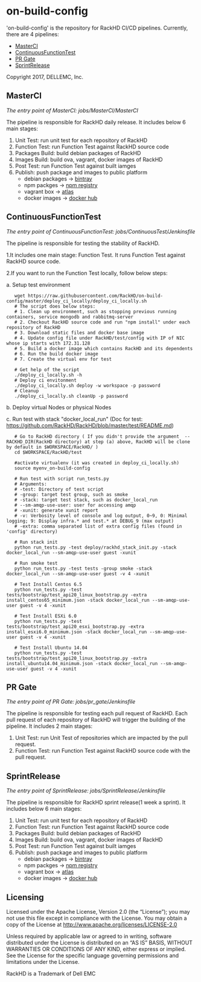 # on-build-config 

'on-build-config' is the repository for RackHD CI/CD pipelines.
Currently, there are 4 pipelines: 
- [MasterCI](http://147.178.202.18/job/MasterCI/)  
- [ContinuousFunctionTest](http://147.178.202.18/job/ContinuousFunctionTest/)
- [PR Gate](http://147.178.202.18/job/RackHD/)
- [SprintRelease](http://147.178.202.18/job/SprintRelease/) 

Copyright 2017, DELLEMC, Inc.

## MasterCI

*The entry point of MasterCI: jobs/MasterCI/MasterCI*

The pipeline is responsible for RackHD daily release.
It includes below 6 main stages:
1. Unit Test: run unit test for each repository of RackHD
2. Function Test: run Function Test against RackHD source code
3. Packages Build: build debian packages of RackHD
4. Images Build: build ova, vagrant, docker images of RackHD
5. Post Test: run Function Test against built iamges
6. Publish: push package and images to public platform
   - debian packages -> [bintray](https://bintray.com/rackhd/debian)
   - npm packges -> [npm registry](https://www.npmjs.com/~rackhd)
   - vagrant box -> [atlas](https://app.vagrantup.com/rackhd/boxes/rackhd)
   - docker images -> [docker hub](https://hub.docker.com/u/rackhd/)

## ContinuousFunctionTest

*The entry point of ContinuousFunctionTest: jobs/ContinuousTest/Jenkinsfile*

The pipeline is responsible for testing the stability of RackHD.

1.It includes one main stage: Function Test. It runs Function Test against RackHD source code.

2.If you want to run the Function Test locally, follow below steps:

   a. Setup test environment

       wget https://raw.githubusercontent.com/RackHD/on-build-config/master/deploy_ci_locally/deploy_ci_locally.sh
       # The script does below steps:
       # 1. Clean up environment, such as stopping previous running containers, service mongodb and rabbitmq-server
       # 2. Checkout RackHD source code and run "npm install" under each repository of RackHD
       # 3. Download static files and docker base image
       # 4. Update config file under RackHD/test/config with IP of NIC whose ip starts with 172.31.128
       # 5. Build a docker image which contains RackHD and its dependents
       # 6. Run the build docker image
       # 7. Create the virtual env for test

       # Get help of the script
       ./deploy_ci_locally.sh -h
       # Deploy ci envitonment
       ./deploy_ci_locally.sh deploy -w workspace -p password
       # Cleanup
       ./deploy_ci_locally.sh cleanUp -p password


   b. Deploy virtual Nodes or physical Nodes

   c. Run test with stack "docker_local_run" (Doc for test: https://github.com/RackHD/RackHD/blob/master/test/README.md)

       # Go to RackHD directory ( If you didn't provide the argument  --RACKHD_DIR(RackHD directory) at step (a) above, RackHD will be clone by default in $WORKSPACE/RackHD/ )
       cd $WORKSPACE/RackHD/test

       #activate virtualenv (it was created in deploy_ci_locally.sh)
       source myenv_on-build-config

       # Run test with script run_tests.py
       # Arguments:
       # -test: Directory of test script
       # -group: target test group, such as smoke
       # -stack: target test stack, such as docker_local_run
       # --sm-amqp-use-user: user for accessing amqp
       # -xunit: generate xunit report
       # -v: Verbosity level of console and log output, 0~9, 0: Minimal logging; 9: Display infra.* and test.* at DEBUG_9 (max output)
       # -extra: comma separated list of extra config files (found in 'config' directory)

       # Run stack init
       python run_tests.py -test deploy/rackhd_stack_init.py -stack docker_local_run --sm-amqp-use-user guest -xunit

       # Run smoke test
       python run_tests.py -test tests -group smoke -stack docker_local_run --sm-amqp-use-user guest -v 4 -xunit

       # Test Install Centos 6.5
       python run_tests.py -test tests/bootstrap/test_api20_linux_bootstrap.py -extra install_centos65_minimum.json -stack docker_local_run --sm-amqp-use-user guest -v 4 -xunit

       # Test Install ESXi 6.0
       python run_tests.py -test tests/bootstrap/test_api20_esxi_bootstrap.py -extra install_esxi6.0_minimum.json -stack docker_local_run --sm-amqp-use-user guest -v 4 -xunit

       # Test Install Ubuntu 14.04
       python run_tests.py -test tests/bootstrap/test_api20_linux_bootstrap.py -extra install_ubuntu14.04_minimum.json -stack docker_local_run --sm-amqp-use-user guest -v 4 -xunit



## PR Gate
*The entry point of PR Gate: jobs/pr_gate/Jenkinsfile*

The pipeline is responsible for testing each pull request of RackHD.
Each pull request of each repository of RackHD will trigger the building of the pipeline.
It includes 2 main stages: 
1. Unit Test: run Unit Test of repositories which are impacted by the pull request.
2. Function Test: run Function Test against RackHD source code with the pull request.


## SprintRelease
*The entry point of SprintRelease: jobs/SprintRelease/Jenkinsfile*

The pipeline is responsible for RackHD sprint release(1 week a sprint).
It includes below 6 main stages:
1. Unit Test: run unit test for each repository of RackHD
2. Function Test: run Function Test against RackHD source code
3. Packages Build: build debian packages of RackHD
4. Images Build: build ova, vagrant, docker images of RackHD
5. Post Test: run Function Test against built iamges
6. Publish: push package and images to public platform
   - debian packages -> [bintray](https://bintray.com/rackhd/debian)
   - npm packges -> [npm registry](https://www.npmjs.com/~rackhd)
   - vagrant box -> [atlas](https://app.vagrantup.com/rackhd/boxes/rackhd)
   - docker images -> [docker hub](https://hub.docker.com/u/rackhd/)
   
   
## Licensing

Licensed under the Apache License, Version 2.0 (the “License”); you may not use this file except in compliance with the License. You may obtain a copy of the License at http://www.apache.org/licenses/LICENSE-2.0

Unless required by applicable law or agreed to in writing, software distributed under the License is distributed on an “AS IS” BASIS, WITHOUT WARRANTIES OR CONDITIONS OF ANY KIND, either express or implied. See the License for the specific language governing permissions and limitations under the License.

RackHD is a Trademark of Dell EMC
